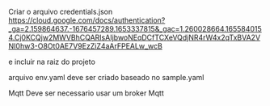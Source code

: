 Criar o arquivo credentials.json
https://cloud.google.com/docs/authentication?_ga=2.159864637.-1676457289.1653337815&_gac=1.260028664.1655840154.Cj0KCQjw2MWVBhCQARIsAIjbwoNEqDCfTCXeVQdjNR4rW4x2qTxBVA2VNI0hw3-O8Ot0AE7V9EzZiZ4aArFPEALw_wcB

e incluir na raiz do projeto

arquivo env.yaml deve ser criado baseado no sample.yaml

Mqtt
Deve ser necessario usar um broker Mqtt